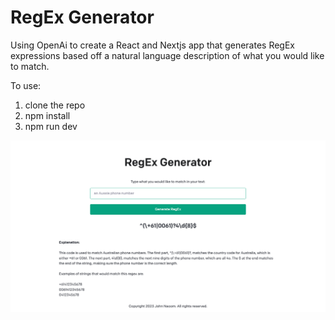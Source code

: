 # RegEx Generator

Using OpenAi to create a React and Nextjs app that generates RegEx expressions based off a natural language description of what you would like to match.

To use:
1. clone the repo
2. npm install
3. npm run dev

![](2023-01-03-16-09-52.png)
